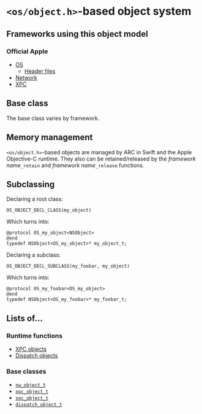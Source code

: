 # `<os/object.h>`-based object system

## Frameworks using this object model
### Official Apple

* [OS](https://developer.apple.com/documentation/os?language=objc)
    * [Header files](https://github.com/phracker/MacOSX-SDKs/tree/master/MacOSX11.3.sdk/usr/include/os)
* [Network](https://developer.apple.com/documentation/network?language=objc)
* [XPC](https://developer.apple.com/documentation/xpc)

## Base class

The base class varies by framework.

## Memory management

`<os/object.h>`-based objects are managed by ARC in Swift and the Apple Objective-C runtime. They also can be retained/released by the *framework name*`_retain` and *framework name*`_release` functions.

## Subclassing

Declaring a root class:
```objc
OS_OBJECT_DECL_CLASS(my_object)
```
Which turns into:
```objc
@protocol OS_my_object<NSObject>
@end
typedef NSObject<OS_my_object>* my_object_t;
```
Declaring a subclass:
```objc
OS_OBJECT_DECL_SUBCLASS(my_foobar, my_object)
```
Which turns into:
```objc
@protocol OS_my_foobar<OS_my_object>
@end
typedef NSObject<OS_my_foobar>* my_foobar_t;
```

## Lists of...
### Runtime functions

* [XPC objects](https://developer.apple.com/documentation/xpc/xpc_objects?language=objc)
* [Dispatch objects](https://developer.apple.com/documentation/dispatch/dispatch_objects)

### Base classes

* [`nw_object_t`](https://developer.apple.com/documentation/network/nw_object_t?language=objc)
* [`xpc_object_t`](https://developer.apple.com/documentation/xpc/xpc_object_t?language=objc)
* [`sec_object_t`](https://developer.apple.com/documentation/security/sec_object_t?language=objc)
* [`dispatch_object_t`](https://developer.apple.com/documentation/dispatch/dispatch_object_t/)